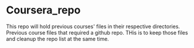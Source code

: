 Coursera_repo
=============

This repo will hold previous courses' files in their respective directories.
Previous course files that required a github repo.  THis is to keep those
files and cleanup the repo list at the same time.

